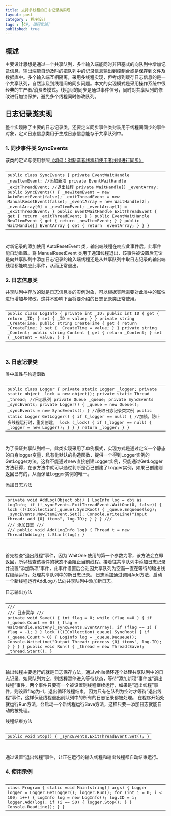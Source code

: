 ```yaml
---
title: 支持多线程的日志记录类实现
layout: post
category : 程序设计
tags : [C#, 编程实践]
published: true
---
```

## 概述

主要设计思想是通过一个共享队列，多个输入端能同时非阻塞式的向队列中增加记录信息，输出端能自动及时的把队列中的记录信息输出到控制台或是保存到文件及数据库中。多个输入端互相隔离，采用多线程实现，但考虑到缓存日志信息的是一个共享队列，自然涉及到线程间的同步问题。本文的实现模式是采用操作系统中很经典的生产者/消费者模式。线程间的同步是通过事件信号，同时对共享队列的修改进行加锁保护，避免多个线程同时修改队列。

## 日志记录类实现

整个实现除了主要的日志记录类，还要定义同步事件类封装用于线程间同步的事件对象，定义日志信息类用于生成日志信息能存于共享队列中。

### 1. 同步事件类 SyncEvents

该类的定义与使用参照[《如何：对制造者线程和使用者线程进行同步》](http://dwz.cn/63p36)

<pre class="prettyprint lang-cs">
<table class="prettyprint-table"><tbody><tr><td>
    public class SyncEvents
    {
        private EventWaitHandle _newItemEvent;      //添加新项
        private EventWaitHandle _exitThreadEvent;   //退出线程
        private WaitHandle[] _eventArray;

        public SyncEvents()
        {

            _newItemEvent = new AutoResetEvent(false);
            _exitThreadEvent = new ManualResetEvent(false);
            _eventArray = new WaitHandle[2];
            _eventArray[0] = _newItemEvent;
            _eventArray[1] = _exitThreadEvent;
        }

        public EventWaitHandle ExitThreadEvent
        {
            get { return _exitThreadEvent; }
        }
        public EventWaitHandle NewItemEvent
        {
            get { return _newItemEvent; }
        }
        public WaitHandle[] EventArray
        {
            get { return _eventArray; }
        }       
    }
</td></tr></tbody></table>
</pre>

对新记录的添加使用 AutoResetEvent 类，输出端线程在响应此事件后，此事件能自动重置。将 ManualResetEvent 类用于通知线程退出，该事件被设置后无论是向共享队列中添加日志记录的输入端线程还是从共享队列中取日志记录的输出端线程都能响应此事件，从而正常退出。

### 2. 日志信息类

共享队列中存放的就是日志信息类的实例对象，可以根据实际需要对此类中的属性进行增加与修改，这并不影响下面将要介绍的日志记录类正常使用。

<pre class="prettyprint lang-cs">
<table class="prettyprint-table"><tbody><tr><td>
    public class LogInfo
    {
        private int _ID;
        public int ID
        {
            get { return _ID; }
            set { _ID = value; }
        }

        private string _CreateTime;
        public string CreateTime
        {
            get { return _CreateTime; }
            set { _CreateTime = value; }
        }

        private string _Content;
        public string Content
        {
            get { return _Content; }
            set { _Content = value; }
        }
    }
</td></tr></tbody></table>
</pre>

### 3. 日志记录类

类中属性与构造函数

<pre class="prettyprint lang-cs">
<table class="prettyprint-table"><tbody><tr><td>
    public class Logger
    {
        private static Logger _logger;
        private static object _lock = new object();
        private static Thread _thread;
        //日志队列
        private Queue<LogInfo> _queue;
        private SyncEvents _syncEvents;

        private Logger()
        {
            _queue = new Queue<LogInfo>();
            _syncEvents = new SyncEvents();
        }
        //获取日志记录类实例
        public static Logger GetLogger()
        {
            if (_logger == null)
            {
                //加锁，防止多线程运行时，重复创建。
                lock (_lock)
                {
                    if (_logger == null)
                    {
                        _logger = new Logger();
                    }
                }
            }

            return _logger;
        }
    }
</td></tr></tbody></table>
</pre>

为了保证共享队列唯一，此类实现采用了单例模式，实现方式是通过定义一个静态的自身logger变量，私有化默认的构造函数，提供一个得到Logger实例的GetLogger方法。这样不能通过new直接创建Logger实例，只能通过GetLogger方法获得，在该方法中就可以通过判断是否已创建了Logger实例，如果已创建则返回已有的，从而保证Logger实例的唯一。

添加日志方法

<pre class="prettyprint lang-cs">
<table class="prettyprint-table"><tbody><tr><td>
        private void AddLog(Object obj)
        {
            LogInfo log = obj as LogInfo;
            if (!_syncEvents.ExitThreadEvent.WaitOne(0, false))
            {
                lock (((ICollection)_queue).SyncRoot)
                {
                    _queue.Enqueue(log);
                    _syncEvents.NewItemEvent.Set();
                    Console.WriteLine("Input thread: add {0} items", log.ID);
                }
            }
            
        }
        /// <summary>
        /// 添加日志
        /// </summary>
        /// <param name="log"></param>
        public void Add(LogInfo log)
        {
            Thread t = new Thread(AddLog);
            t.Start(log);
        }
</td></tr></tbody></table>
</pre>

首先检查“退出线程”事件，因为 WaitOne 使用的第一个参数为零，该方法会立即返回，所以检查该事件的状态不会阻止当前线程。接着往共享队列中添加日志记录并设置“添加新项”事件，此事件设置后会让因共享队列为空而一直在等待的输出线程继续运行，处理共享队列中的新日志记录。
日志添加通过调用Add方法，启动一个新线程运行AddLog方法向共享队列中添加新日志。

日志输出方法

<pre class="prettyprint lang-cs">
<table class="prettyprint-table"><tbody><tr><td>
        /// <summary>
        /// 日志保存
        /// </summary>
        private void Save()
        {
            int flag = 0;
            while (flag >=0 )
            {
                if (_queue.Count == 0)
                {
                   flag = WaitHandle.WaitAny(_syncEvents.EventArray);
                   if (flag == 1)
                   {
                       flag = -1;
                   } 
                }
                lock (((ICollection)_queue).SyncRoot)
                {
                    if (_queue.Count > 0)
                    {
                        LogInfo log = _queue.Dequeue();
                        Console.WriteLine("Output Thread: process {0} items", log.ID);
                    }

                }
            }
            
        }
        public void Run()
        {
            _thread = new Thread(Save);
            _thread.Start();
        }
</td></tr></tbody></table>
</pre>

输出线程主要运行的就是日志保存方法，通过while循环逐个处理共享队列中的日志记录。如果队列为空，则线程暂停进入等待状态，等待“添加新项”事件或“退出线程”事件，两个事件只要有一个被设置则线程继续运行，如果是“退出线程”事件，则设置flag为-1，退出循环线程结束，因为只有在队列为空时才等待“退出线程”事件，这样保证线程退出前队列中的所有的日志记录都被处理。
在程序开始处就运行Run方法，会启动一个新线程运行Save方法，这样只要一添加日志就能自动的被处理。

线程结束方法

<pre class="prettyprint lang-cs">
<table class="prettyprint-table"><tbody><tr><td>
        public void Stop()
        {
            _syncEvents.ExitThreadEvent.Set();
        }
</td></tr></tbody></table>
</pre>

通过设置“退出线程”事件，让正在运行的输入线程和输出线程都自动结束运行。

### 4. 使用示例

<pre class="prettyprint lang-cs">
<table class="prettyprint-table"><tbody><tr><td>
    class Program
    {
        static void Main(string[] args)
        {
            Logger logger = Logger.GetLogger();
            logger.Run();

            for (int i = 0; i < 100; i++)
            {

                LogInfo log = new LogInfo();
                log.ID = i;
                logger.Add(log);
                if (i == 50)
                {
                    logger.Stop();
                }
            }


            Console.ReadLine();
        }
    }
</td></tr></tbody></table>
</pre>
